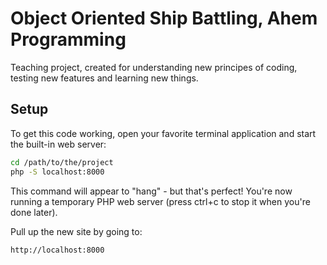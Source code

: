 Object Oriented Ship Battling, Ahem Programming
===============================================

Teaching project, created for understanding new principes of coding, testing new features and learning new things.

Setup
-----

To get this code working, open your favorite terminal application
and start the built-in web server:

```bash
cd /path/to/the/project
php -S localhost:8000
```

This command will appear to "hang" - but that's perfect! You're
now running a temporary PHP web server (press ctrl+c to stop it
when you're done later).

Pull up the new site by going to:

    http://localhost:8000

